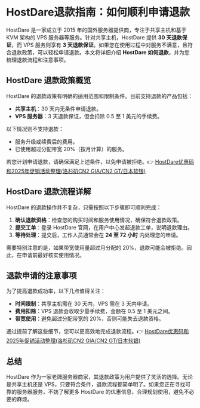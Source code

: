 # HostDare退款指南：如何顺利申请退款

HostDare 是一家成立于 2015 年的国外服务器提供商，专注于共享主机和基于 KVM 架构的 VPS 服务器等服务。针对共享主机，HostDare 提供 **30 天退款保证**，而 VPS 服务则享有 **3 天退款保证**。如果您在使用过程中对服务不满意，且符合退款政策，可以轻松申请退款。本文将详细介绍 **HostDare 如何退款**，并为您梳理退款流程和注意事项。

## HostDare 退款政策概览

HostDare 的退款政策有明确的适用范围和限制条件。目前支持退款的产品包括：

- **共享主机**：30 天内无条件申请退款。
- **VPS 服务器**：3 天退款保证，但会扣除 0.5 至 1 美元的手续费。

以下情况则不支持退款：

- 服务升级或续费后的费用。
- 已使用超过分配带宽 20%（按月计算）的服务。

若您计划申请退款，请确保满足上述条件，以免申请被拒绝。👉 [HostDare优惠码和2025年促销活动整理(洛杉矶CN2 GIA/CN2 GT/日本软银)](https://bit.ly/hostdare)

## HostDare 退款流程详解

HostDare 的退款操作并不复杂，只需按照以下步骤即可顺利完成：

1. **确认退款资格**：检查您的购买时间和服务使用情况，确保符合退款政策。
2. **提交工单**：登录 HostDare 官网，在用户中心发起退款工单，说明退款理由。
3. **等待处理**：提交后，工作人员通常会在 **24 至 72 小时** 内处理您的申请。

需要特别注意的是，如果带宽使用量超过月分配的 20%，退款可能会被拒绝。因此，在申请前最好核实使用情况。

## 退款申请的注意事项

为了提高退款成功率，以下几点值得关注：

- **时间限制**：共享主机需在 30 天内，VPS 需在 3 天内申请。
- **费用扣除**：VPS 退款会收取少量手续费，金额在 0.5 至 1 美元之间。
- **带宽使用**：避免超过分配带宽的 20%，否则可能失去退款资格。

通过提前了解这些细节，您可以更高效地完成退款流程。👉 [HostDare优惠码和2025年促销活动整理(洛杉矶CN2 GIA/CN2 GT/日本软银)](https://bit.ly/hostdare)

## 总结

HostDare 作为一家老牌服务器商家，其退款政策为用户提供了灵活的选择。无论是共享主机还是 VPS，只要符合条件，退款流程都简单明了。如果您正在寻找可靠的服务器服务，不妨了解更多 HostDare 的优惠信息，合理规划使用，避免不必要的麻烦。